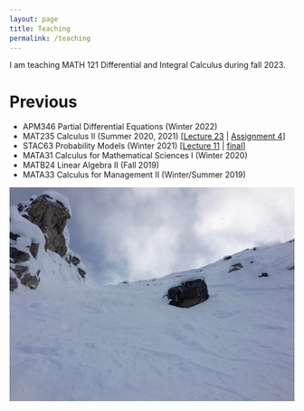 ```yaml
---
layout: page
title: Teaching
permalink: /teaching
---
```


I am teaching MATH 121 Differential and Integral Calculus during fall 2023.

Previous
======

  - APM346 Partial Differential Equations (Winter 2022)
  - MAT235 Calculus II (Summer 2020, 2021) \[[Lecture 23](https://mymedia.library.utoronto.ca/play/0e62e29654335560a755ad46df70ead4) \| [Assignment 4](/assets/235-A4.pdf)\]
  - STAC63 Probability Models (Winter 2021) \[[Lecture 11](https://mymedia.library.utoronto.ca/play/b3a9414b831b34b3c0fdeff44c791fb9) \| [final](/assets/C63-final.pdf)\]
  - MATA31 Calculus for Mathematical Sciences I (Winter 2020)
  - MATB24 Linear Algebra II (Fall 2019)
  - MATA33 Calculus for Management II (Winter/Summer 2019)
  
![](assets/img/KHMR_Whitewall.jpg)
